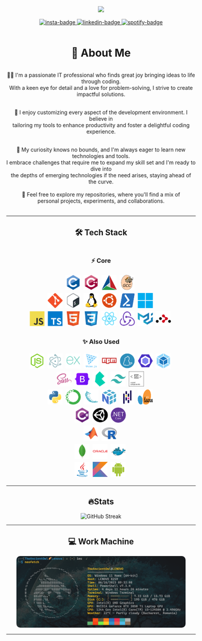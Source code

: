<div id="header" align="center">
    <img src="https://media.giphy.com/media/M9gbBd9nbDrOTu1Mqx/giphy.gif" width="100"/>
</div>

<div id="links" align="center" style="margin: 15px auto 0px auto;">
    <a href="https://instagram.com/alex.dele.o.o">
        <img src="https://img.shields.io/badge/Instagram-%23E4405F.svg?logo=Instagram&logoColor=white" alt="insta-badge"/>
    </a>
    <a href="https://linkedin.com/in/alexandru-delegeanu">
        <img src="https://img.shields.io/badge/LinkedIn-%230077B5.svg?logo=linkedin&logoColor=white" alt="linkedin-badge"/>
    </a>
    <a href="https://open.spotify.com/playlist/5YYqRKbgTKXAcP91Tv8r1Y?si=b957d0eb82024411">
        <img src="https://img.shields.io/badge/-Spotify-1DB954?logo=spotify&logoColor=white" alt="spotify-badge"/>
    </a>
</div>
<br />

<h1 align="center">💫 About Me</h1>

<div align="center" style="display: flex; flex-direction: column; gap: 3px;">
  <p>
    👨‍💻 I'm a passionate IT professional who finds great joy bringing ideas to life through coding. 
    <br>
    With a keen eye for detail and a love for problem-solving, I strive to create impactful solutions.
  </p>

  <p>
    👾 I enjoy customizing every aspect of the development environment. I believe in <br> tailoring my tools to enhance productivity and foster a delightful coding experience.
  </p>

  <p>
    👀 My curiosity knows no bounds, and I'm always eager to learn new technologies and tools.<br> I embrace challenges that require me to expand my skill set and I'm ready to dive into <br>the depths of emerging technologies if the need arises, staying ahead of the curve.
  </p>
🚀 Feel free to explore my repositories, where you'll find a mix of <br>personal projects, experiments, and collaborations.
</div>
<br>

<hr>

<h2 align="center">🛠️ Tech Stack</h2>

<div align="center" style="margin: 20px auto; display: flex; flex-direction: column; gap: 5px">

  <h3>⚡️ Core</h3>

  <div id="C++">
    <img src="badges/c.svg" title="C" alt="C" width="40" height="40"/>&nbsp;
    <img src="badges/cplusplus.svg" title="C++" alt="C++" width="40" height="40"/>&nbsp;
    <img src="badges/cmake.svg" title="CMake" alt="CMake" width="40" height="40"/>&nbsp;
    <img src="badges/gcc.svg" title="GCC" alt="GCC" width="40" height="40"/>&nbsp;
  </div>

  <div id="Linux-CLI">
    <img src="badges/git.svg" title="Git" alt="Git" width="40" height="40"/>&nbsp;
    <img src="badges/bash.svg" title="Bash" alt="Bash" width="40" height="40"/>&nbsp;
    <img src="badges/linux.svg" title="Linux" alt="Linux" width="40" height="40"/>&nbsp;
    <img src="badges/ubuntu.svg" title="Ubuntu" alt="Ubuntu" width="40" height="40"/>&nbsp;
    <img src="badges/powershell.svg" title="PowerShell" alt="PowerShell" width="40" height="40"/>&nbsp;
    <img src="badges/windows-11.svg" title="Windows" alt="Windows" width="40" height="40"/>&nbsp;
  </div>

  <div id="JavaScript-React">
    <img src="badges/javascript.svg" title="JavaScript" alt="JavaScript" width="40" height="40"/>&nbsp;
    <img src="badges/typescript.svg" title="TypeScript" alt="TypeScript" width="40" height="40"/>&nbsp;
    <img src="badges/html5.svg" title="HTML5" alt="HTML5" width="40" height="40"/>&nbsp;
    <img src="badges/css3.svg" title="CSS3" alt="CSS3" width="40" height="40"/>&nbsp;
    <img src="badges/react.svg" title="React" alt="React" width="40" height="40"/>&nbsp;
    <img src="badges/redux.svg" title="Redux" alt="Redux" width="40" height="40"/>&nbsp;
    <img src="badges/materialui.svg" title="MaterialUI" alt="MaterialUI" width="40" height="40"/>&nbsp;
    <img src="badges/react-router.svg" title="React Router" alt="React Router" width="40" height="40"/>&nbsp;
  </div>

  <h3>✨ Also Used</h3>

  <div id="JavaScript-Node">
    <img src="badges/nodejs.svg" title="NodeJS" alt="NodeJS" width="40" height="40"/>&nbsp;
    <img src="badges/electron.svg" title="ElectronJS" alt="ElectronJS" width="40" height="40"/>&nbsp;
    <img src="badges/express.svg" title="Express" alt="Express" width="40" height="40"/>&nbsp;
    <img src="badges/threejs.svg" title="ThreeJS" alt="ThreeJS" width="40" height="40"/>&nbsp;
    <img src="badges/npm.svg" title="NPM" alt="NPM" width="40" height="40"/>&nbsp;
    <img src="badges/yarn.svg" title="Yarn" alt="Yarn" width="40" height="40"/>&nbsp;
    <img src="badges/eslint.svg" title="Eslint" alt="Eslint" width="40" height="40"/>&nbsp;
    <img src="badges/webpack.svg" title="Webpack" alt="Webpack" width="40" height="40"/>&nbsp;
  </div>

  <div id="Styles">
    <img src="badges/sass.svg" title="Sass" alt="Sass" width="40" height="40"/>&nbsp;
    <img src="badges/bootstrap.svg" title="Bootstrap" alt="Bootstrap" width="40" height="40"/>&nbsp;
    <img src="badges/bulma.svg" title="BulmaCSS" alt="BulmaCSS" width="40" height="40"/>&nbsp;
    <img src="badges/tailwindcss.svg" title="TailwindCSS" alt="TailwindCSS" width="40" height="40"/>&nbsp;
    <img src="badges/styled-components.svg" title="StyledComponents" alt="StyledComponents" width="40" height="40"/>&nbsp;
  </div>

  <div id="Python">
    <img src="badges/python.svg" title="Python" alt="Python" width="40" height="40"/>&nbsp;
    <img src="badges/anaconda.svg" title="Anaconda" alt="Anaconda" width="40" height="40"/>&nbsp;
    <img src="badges/flask.svg" title="Flask" alt="Flask" width="40" height="40"/>&nbsp;
    <img src="badges/numpy.svg" title="NumPy" alt="NumPy" width="40" height="40"/>&nbsp;
    <img src="badges/pandas.svg" title="Pandas" alt="Pandas" width="40" height="40"/>&nbsp;
    <img src="badges/scikit-learn.svg" title="SciKit-Learn" alt="SciKit-Learn" width="40" height="40"/>&nbsp;
  </div>

  <div id="C#">
    <img src="badges/csharp.svg" title="CSharp" alt="CSharp" width="40" height="40"/>&nbsp;
    <img src="badges/unity.svg" title="Unity" alt="Unity" width="40" height="40"/>&nbsp;
    <img src="badges/dotnetcore.svg" title=".Net Core" alt=".Net Core" width="40" height="40"/>&nbsp;
  </div>

  <div id="R&Matlab">
    <img src="badges/matlab.svg" title="Matlab" alt="Matlab" width="40" height="40"/>&nbsp;
    <img src="badges/r.svg" title="R" alt="R" width="40" height="40"/>&nbsp;
  </div>
  
  <div id="Databases&Docker">
    <img src="badges/mongodb.svg" title="MongoDB" alt="MongoDB" width="40" height="40"/>&nbsp;
    <img src="badges/oracle.svg" title="OracleSQL" alt="OracleSQL" width="40" height="40"/>&nbsp;
    <img src="badges/docker.svg" title="Docker" alt="Docker" width="40" height="40"/>&nbsp;
  </div>

  <div id="Java">
    <img src="badges/java.svg" title="Java" alt="Java" width="40" height="40"/>&nbsp;
    <img src="badges/kotlin.svg" title="Kotlin" alt="Kotlin" width="40" height="40"/>&nbsp;
    <img src="badges/android.svg" title="Android" alt="Android" width="40" height="40"/>&nbsp;
  </div>
</div>

<hr>

<h2 align="center">🔥Stats</h2>

<div align="center" style="margin: 10px auto;">
  <img src="http://github-readme-streak-stats.herokuapp.com?user=TheAncientOwl&theme=dark&date_format=M%20j%5B%2C%20Y%5D" title="GitHub Streak" alt="GitHub Streak"/>
</div>

<hr>

<h2 align="center">💻 Work Machine</h2>

<div align="center" style="margin: 10px auto;">
  <img src="PC-Stats.png" width="450" style="border-radius: 10px">
</div>

<hr>
